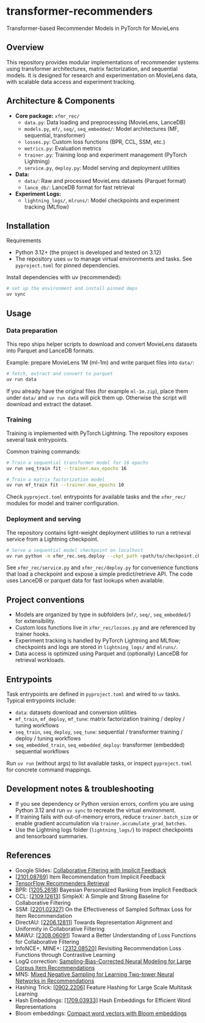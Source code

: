 # transformer-recommenders

Transformer-based Recommender Models in PyTorch for MovieLens

## Overview

This repository provides modular implementations of recommender systems
using transformer architectures, matrix factorization, and sequential models.
It is designed for research and experimentation on MovieLens data,
with scalable data access and experiment tracking.

## Architecture & Components

- **Core package:** `xfmr_rec/`
  - `data.py`: Data loading and preprocessing (MovieLens, LanceDB)
  - `models.py`, `mf/`, `seq/`, `seq_embedded/`:
    Model architectures (MF, sequential, transformer)
  - `losses.py`: Custom loss functions (BPR, CCL, SSM, etc.)
  - `metrics.py`: Evaluation metrics
  - `trainer.py`: Training loop and experiment management (PyTorch Lightning)
  - `service.py`, `deploy.py`: Model serving and deployment utilities
- **Data:**
  - `data/`: Raw and processed MovieLens datasets (Parquet format)
  - `lance_db/`: LanceDB format for fast retrieval
- **Experiment Logs:**
  - `lightning_logs/`, `mlruns/`: Model checkpoints and experiment tracking (MLflow)

## Installation

Requirements

- Python 3.12+ (the project is developed and tested on 3.12)
- The repository uses `uv` to manage virtual environments and tasks.
  See `pyproject.toml` for pinned dependencies.

Install dependencies with uv (recommended):

```bash
# set up the environment and install pinned deps
uv sync
```

## Usage

### Data preparation

This repo ships helper scripts to download and convert MovieLens
datasets into Parquet and LanceDB formats.

Example: prepare MovieLens 1M (ml-1m) and write parquet files into
`data/`:

```bash
# fetch, extract and convert to parquet
uv run data
```

If you already have the original files (for example `ml-1m.zip`), place
them under `data/` and `uv run data` will pick them up. Otherwise the
script will download and extract the dataset.

### Training

Training is implemented with PyTorch Lightning. The repository exposes
several task entrypoints.

Common training commands:

```bash
# Train a sequential transformer model for 16 epochs
uv run seq_train fit --trainer.max_epochs 16

# Train a matrix factorization model
uv run mf_train fit --trainer.max_epochs 10
```

Check `pyproject.toml` entrypoints for available tasks and the
`xfmr_rec/` modules for model and trainer configuration.

### Deployment and serving

The repository contains light-weight deployment utilities to run a retrieval
service from a Lightning checkpoint.

```bash
# Serve a sequential model checkpoint on localhost
uv run python -m xfmr_rec.seq.deploy --ckpt_path <path/to/checkpoint.ckpt>
```

See `xfmr_rec/service.py` and `xfmr_rec/deploy.py` for convenience
functions that load a checkpoint and expose a simple predict/retrieve
API. The code uses LanceDB or parquet data for fast lookups when
available.

## Project conventions

- Models are organized by type in subfolders (`mf/`, `seq/`,
  `seq_embedded/`) for extensibility.
- Custom loss functions live in `xfmr_rec/losses.py` and are referenced
  by trainer hooks.
- Experiment tracking is handled by PyTorch Lightning and MLflow;
  checkpoints and logs are stored in `lightning_logs/` and `mlruns/`.
- Data access is optimized using Parquet and (optionally) LanceDB for
  retrieval workloads.

## Entrypoints

Task entrypoints are defined in `pyproject.toml` and wired to `uv` tasks.
Typical entrypoints include:

- `data`: datasets download and conversion utilities
- `mf_train`, `mf_deploy`, `mf_tune`:
  matrix factorization training / deploy / tuning workflows
- `seq_train`, `seq_deploy`, `seq_tune`:
  sequential / transformer training / deploy / tuning workflows
- `seq_embedded_train`, `seq_embedded_deploy`:
  transformer (embedded) sequential workflows

Run `uv run` (without args) to list available tasks, or inspect
`pyproject.toml` for concrete command mappings.

## Development notes & troubleshooting

- If you see dependency or Python version errors, confirm you are using
  Python 3.12 and run `uv sync` to recreate the virtual environment.
- If training fails with out-of-memory errors, reduce
  `trainer.batch_size` or enable gradient accumulation via
  `trainer.accumulate_grad_batches`.
- Use the Lightning logs folder (`lightning_logs/`) to inspect
  checkpoints and tensorboard summaries.

## References

- Google Slides: [Collaborative Filtering with Implicit Feedback][google-slides]
- [[2101.08769]][implicit-feedback] Item Recommendation from Implicit Feedback
- [TensorFlow Recommenders Retrieval][tfrs-retrieval]
- BPR: [[1205.2618]][bpr] Bayesian Personalized Ranking from Implicit Feedback
- CCL: [[2109.12613]][ccl]
  SimpleX: A Simple and Strong Baseline for Collaborative Filtering
- SSM: [[2201.02327]][ssm]
  On the Effectiveness of Sampled Softmax Loss for Item Recommendation
- DirectAU: [[2206.12811]][direct-au]
  Towards Representation Alignment and Uniformity in Collaborative Filtering
- MAWU: [[2308.06091]][mawu]
  Toward a Better Understanding of Loss Functions for Collaborative Filtering
- InfoNCE+, MINE+: [[2312.08520]][mine+]
  Revisiting Recommendation Loss Functions through Contrastive Learning
- LogQ correction:
  [Sampling-Bias-Corrected Neural Modeling for Large Corpus Item Recommendations][logq]
- MNS:
  [Mixed Negative Sampling for Learning Two-tower Neural Networks in Recommendations][mns]
- Hashing Trick: [[0902.2206]][hashing-trick]
  Feature Hashing for Large Scale Multitask Learning
- Hash Embeddings: [[1709.03933]][hash-embeddings]
  Hash Embeddings for Efficient Word Representations
- Bloom embeddings: [Compact word vectors with Bloom embeddings][bloom-embeddings]

[google-slides]: https://docs.google.com/presentation/d/15nLFgmkSEJPXkhLiXExXDByV_lot7bdHAhtqX_qLp7w/
[implicit-feedback]: https://arxiv.org/abs/2101.08769
[tfrs-retrieval]: https://www.tensorflow.org/recommenders/api_docs/python/tfrs/tasks/Retrieval
[bpr]: https://arxiv.org/abs/1205.2618
[ccl]: https://arxiv.org/abs/2109.12613
[ssm]: https://arxiv.org/abs/2201.02327
[direct-au]: https://arxiv.org/abs/2206.12811
[mawu]: https://arxiv.org/abs/2308.06091
[mine+]: https://arxiv.org/abs/2312.08520
[logq]: https://research.google/pubs/sampling-bias-corrected-neural-modeling-for-large-corpus-item-recommendations/
[mns]: https://research.google/pubs/mixed-negative-sampling-for-learning-two-tower-neural-networks-in-recommendations/
[hashing-trick]: https://arxiv.org/abs/0902.2206
[hash-embeddings]: https://arxiv.org/abs/1709.03933
[bloom-embeddings]: https://explosion.ai/blog/bloom-embeddings
